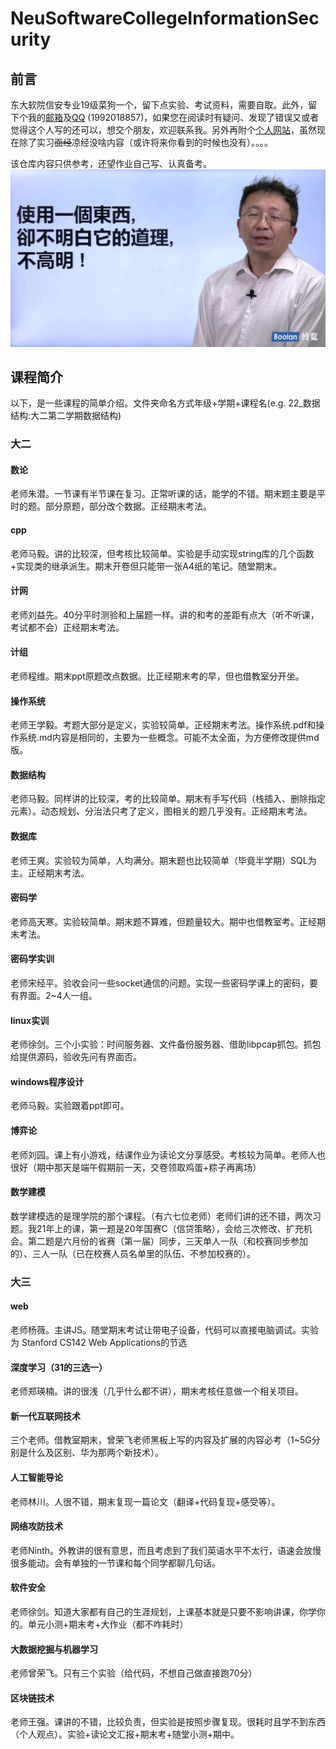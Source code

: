 # NeuSoftwareCollegeInformationSecurity

## 前言

东大软院信安专业19级菜狗一个，留下点实验、考试资料，需要自取。此外，留下个我的[邮箱](mailto:lyong000919@163.com)及[QQ](tencent://AddContact/?fromId=45&fromSubId=1&subcmd=all&uin=1992018857&website=www.oicqzone.com) (1992018857)，如果您在阅读时有疑问、发现了错误又或者觉得这个人写的还可以，想交个朋友，欢迎联系我。另外再附个[个人网站](http://endgame.cc)，虽然现在除了实习~~面经~~凉经没啥内容（或许将来你看到的时候也没有）。。。。

该仓库内容只供参考，还望作业自己写、认真备考。
![xx](候捷.jpg)
## 课程简介

以下，是一些课程的简单介绍。文件夹命名方式年级+学期+课程名(e.g. 22_数据结构:大二第二学期数据结构)

### 大二

#### 数论

老师朱潜。一节课有半节课在复习。正常听课的话，能学的不错。期末题主要是平时的题。部分原题，部分改个数据。正经期末考法。

#### cpp

老师马毅。讲的比较深，但考核比较简单。实验是手动实现string库的几个函数+实现类的继承派生。期末开卷但只能带一张A4纸的笔记。随堂期末。

#### 计网

老师刘益先。40分平时测验和上届题一样。讲的和考的差距有点大（听不听课，考试都不会）正经期末考法。

#### 计组

老师程维。期末ppt原题改点数据。比正经期末考的早，但也借教室分开坐。

#### 操作系统

老师王学毅。考题大部分是定义，实验较简单。正经期末考法。操作系统.pdf和操作系统.md内容是相同的，主要为一些概念。可能不太全面，为方便修改提供md版。

#### 数据结构

老师马毅。同样讲的比较深，考的比较简单。期末有手写代码（栈插入、删除指定元素）。动态规划、分治法只考了定义，图相关的题几乎没有。正经期末考法。

#### 数据库

老师王爽。实验较为简单，人均满分。期末题也比较简单（毕竟半学期）SQL为主。正经期末考法。

#### 密码学

老师高天寒。实验较简单。期末题不算难，但题量较大。期中也借教室考。正经期末考法。

#### 密码学实训

老师宋经平。验收会问一些socket通信的问题。实现一些密码学课上的密码，要有界面。2~4人一组。

#### linux实训

老师徐剑。三个小实验：时间服务器、文件备份服务器、借助libpcap抓包。抓包给提供源码，验收先问有界面否。

#### windows程序设计

老师马毅。实验跟着ppt即可。

#### 博弈论

老师刘园。课上有小游戏，结课作业为读论文分享感受。考核较为简单。老师人也很好（期中那天是端午假期前一天，交卷领取鸡蛋+粽子再离场）
#### 数学建模
数学建模选的是理学院的那个课程。（有六七位老师）老师们讲的还不错，两次习题。我21年上的课，第一题是20年国赛C（信贷策略），会给三次修改、扩充机会。第二题是六月份的省赛（第一届）同步，三天单人一队（和校赛同步参加的）、三人一队（已在校赛人员名单里的队伍、不参加校赛的）。

### 大三

#### web

老师杨薇。主讲JS。随堂期末考试让带电子设备，代码可以直接电脑调试。实验为 Stanford CS142 Web Applications的节选

#### 深度学习（31的三选一）

老师郑瑛楠。讲的很浅（几乎什么都不讲），期末考核任意做一个相关项目。

#### 新一代互联网技术

三个老师。借教室期末，曾荣飞老师黑板上写的内容及扩展的内容必考（1~5G分别是什么及区别、华为那两个新技术）。

#### 人工智能导论

老师林川。人很不错，期末复现一篇论文（翻译+代码复现+感受等）。
#### 网络攻防技术

老师Ninth。外教讲的很有意思，而且考虑到了我们英语水平不太行，语速会放慢很多能动。会有单独的一节课和每个同学都聊几句话。
#### 软件安全

老师徐剑。知道大家都有自己的生涯规划，上课基本就是只要不影响讲课，你学你的。单元小测+期末考+大作业（都不咋耗时）
#### 大数据挖掘与机器学习

老师曾荣飞。只有三个实验（给代码，不想自己做直接跑70分）
#### 区块链技术

老师王强。课讲的不错，比较负责，但实验是按照步骤复现。很耗时且学不到东西（个人观点）。实验+读论文汇报+期末考+随堂小测+期中。
